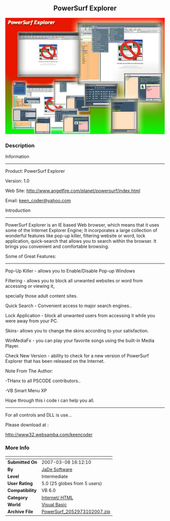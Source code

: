 ﻿<div align="center">

## PowerSurf Explorer

<img src="PIC20073102041477357.JPG">
</div>

### Description



Information

----

Product:    PowerSurf Explorer

Version:    1.0

Web Site:   http://www.angelfire.com/planet/powersurf/index.html

Email:     keen_coder@yahoo.com

Introduction

----

PowerSurf Explorer is an IE based Web browser, which means that it uses some of the Internet Explorer Engine;  It incorporates a large collection of wonderful features like pop-up killer, filtering website or word, lock application, quick-search that allows you to search within the browser. It brings you convenient and comfortable browsing.

Some of Great Features:

----

Pop-Up Killer - allows you to Enable/Disable Pop-up Windows

Filtering - allows you to block all unwanted websites or word from accessing or viewing it,

specially those adult content sites.

Quick Search - Convenient access to major search engines..

Lock Application - block all unwanted users from accessing it while you were away from your PC.

Skins- allows you to change the skins according to your satisfaction.

WinMediaFx - you can play your favorite songs using the built-in Media Player.

Check New Version - ability to check for a new version of PowerSurf Explorer that has been released on the Internet.

Note From The Author:

-THanx to all PSCODE contributors..

-VB Smart Menu XP

Hope through this i code i can help you all.

----

For all controls and DLL is use...

Please download at :

http://www32.websamba.com/keencoder
 
### More Info
 


<span>             |<span>
---                |---
**Submitted On**   |2007-03-08 16:12:10
**By**             |[JaDe Software](https://github.com/Planet-Source-Code/PSCIndex/blob/master/ByAuthor/jade-software.md)
**Level**          |Intermediate
**User Rating**    |5.0 (25 globes from 5 users)
**Compatibility**  |VB 6\.0
**Category**       |[Internet/ HTML](https://github.com/Planet-Source-Code/PSCIndex/blob/master/ByCategory/internet-html__1-34.md)
**World**          |[Visual Basic](https://github.com/Planet-Source-Code/PSCIndex/blob/master/ByWorld/visual-basic.md)
**Archive File**   |[PowerSurf\_2052973102007\.zip](https://github.com/Planet-Source-Code/jade-software-powersurf-explorer__1-68105/archive/master.zip)








